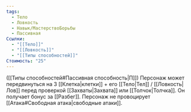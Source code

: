 ```yaml
---
tags:
  - Тело
  - Ловкость
  - Навык/МастерствоБорьбы
  - Пассивная
Ссылки:
  - "[[Тело]]"
  - "[[Ловкость]]"
  - "[[Типы способностей]]"
Стоимость: "25"
---
```

([[Типы способностей#Пассивная способность|П]]) Персонаж может передвинуться на 3 [[Клетка|клетки]] + его [[Тело|Тел]] / [[Ловкость|Лов]] перед проверкой [[Захваты|Захвата]] или [[Толчок|Толчка]]. Он получает бонус за [[Разбег]]. Персонаж не провоцирует [[Атака#Свободная атака|свободные атаки]].
